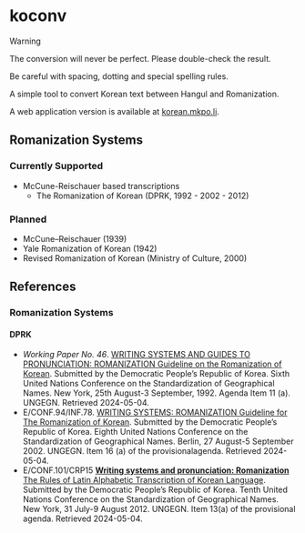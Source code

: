 # koconv

> [!WARNING]
> 
> The conversion will never be perfect. Please double-check the result.
> 
> Be careful with spacing, dotting and special spelling rules.

A simple tool to convert Korean text between Hangul and Romanization.

A web application version is available at [korean.mkpo.li](https://korean.mkpo.li).

## Romanization Systems

### Currently Supported
- McCune-Reischauer based transcriptions
  - The Romanization of Korean (DPRK, 1992 - 2002 - 2012)

### Planned
- McCune–Reischauer (1939)
- Yale Romanization of Korean (1942)
- Revised Romanization of Korean (Ministry of Culture, 2000)

## References
### Romanization Systems

#### DPRK

- *Working Paper No. 46*. [WRITING SYSTEMS AND GUIDES TO PRONUNCIATION: ROMANIZATION <u>Guideline on the Romanization of Korean</u>](https://unstats.un.org/Unsd/geoinfo/UNGEGN/docs/6th-uncsgn-docs/WP/6th_uncsgn_WP46.pdf).  Submitted by the Democratic People’s Republic of Korea. Sixth United Nations Conference on the Standardization of Geographical Names. New York, 25th August-3 September, 1992. Agenda Item 11 (a). UNGEGN. Retrieved 2024-05-04.
- E/CONF.94/INF.78. [WRITING SYSTEMS: ROMANIZATION Guideline for The Romanization of Korean](https://unstats.un.org/unsd/geoinfo/UNGEGN/docs/8th-uncsgn-docs/inf/8th_UNCSGN_econf.94_INF.72.pdf). Submitted by the Democratic People’s Republic of Korea. Eighth United Nations Conference on the Standardization of Geographical Names. Berlin, 27 August-5 September 2002. UNGEGN. Item 16 (a) of the provisionalagenda. Retrieved 2024-05-04.
- E/CONF.101/CRP15 [**Writing systems and pronunciation:
Romanization** The Rules of Latin Alphabetic Transcription of Korean Language](https://unstats.un.org/unsd/geoinfo/ungegn/docs/10th-uncsgn-docs/crp/E_Conf.101_CRP15_Rules%20of%20Latin%20Alphabetic%20Transcription%20of%20Korean.pdf). Submitted by the Democratic People’s Republic of Korea. Tenth United Nations Conference on the Standardization of Geographical Names. New York, 31 July-9 August 2012. UNGEGN. Item 13(a) of the provisional agenda. Retrieved 2024-05-04.
